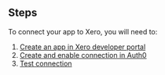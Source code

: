 ## Steps

To connect your app to Xero, you will need to:

1. [Create an app in Xero developer portal](#create-up-app-in-xero-developer-portal)
2. [Create and enable connection in Auth0](#create-and-enable-connection-in-auth0)
3. [Test connection](#test-connection)

